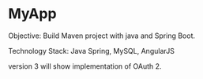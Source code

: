 # MyApp


Objective: Build Maven project with java and Spring Boot.  

Technology Stack: Java Spring, MySQL, AngularJS


version 3 will show implementation of OAuth 2.
